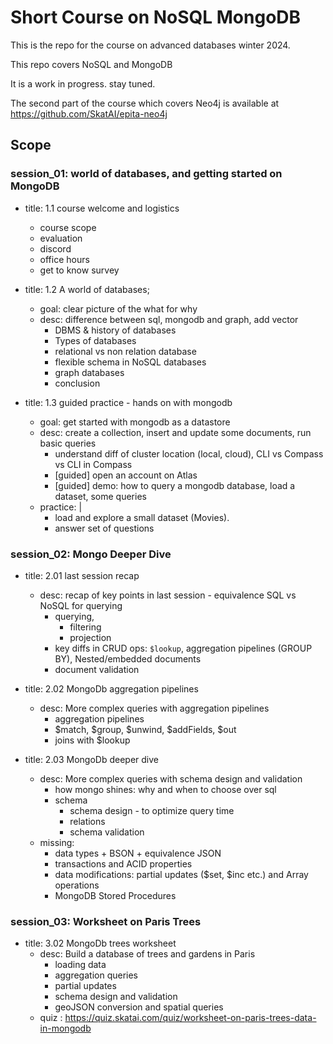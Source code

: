 # Short Course on NoSQL MongoDB

This is the repo for the course on advanced databases winter 2024.

This repo covers NoSQL and MongoDB

It is a work in progress. stay tuned.

The second part of the course which covers Neo4j is available at https://github.com/SkatAI/epita-neo4j


## Scope

### session_01: world of databases, and getting started on MongoDB


- title: 1.1 course welcome and logistics
  - course scope
  - evaluation
  - discord
  - office hours
  - get to know survey

- title: 1.2 A world of databases;
  - goal: clear picture of the what for why
  - desc: difference between sql, mongodb and graph, add vector
    - DBMS & history of databases
    - Types of databases
    - relational vs non relation database
    - flexible schema in NoSQL databases
    - graph databases
    - conclusion

- title: 1.3 guided practice - hands on with mongodb
  - goal: get started with mongodb as a datastore
  - desc: create a collection, insert and update some documents, run basic queries
    - understand diff of cluster location (local, cloud), CLI vs Compass vs CLI in Compass
    - [guided] open an account on Atlas
    - [guided] demo: how to query a mongodb database, load a dataset, some queries
  - practice: |
    - load and explore a small dataset (Movies).
    - answer set of questions



### session_02: Mongo Deeper Dive

- title: 2.01 last session recap
  - desc: recap of key points in last session - equivalence SQL vs NoSQL for querying
    - querying,
      - filtering
      - projection
    - key diffs in CRUD ops: `$lookup`, aggregation pipelines (GROUP BY), Nested/embedded documents
    - document validation

- title: 2.02 MongoDb aggregation pipelines
  - desc: More complex queries with aggregation pipelines
    - aggregation pipelines
    - $match, $group, $unwind, $addFields, $out
    - joins with $lookup

- title: 2.03 MongoDb deeper dive
  - desc: More complex queries with schema design and validation
    - how mongo shines: why and when to choose over sql
    - schema
      - schema design - to optimize query time
      - relations
      - schema validation
  - missing:
    - data types + BSON + equivalence JSON
    - transactions and ACID properties
    - data modifications: partial updates ($set, $inc etc.) and Array operations
    - MongoDB Stored Procedures

### session_03: Worksheet on Paris Trees

- title: 3.02 MongoDb trees worksheet
  - desc: Build a database of trees and gardens in Paris
    - loading data
    - aggregation queries
    - partial updates
    - schema design and validation
    - geoJSON conversion and spatial queries
  - quiz : <https://quiz.skatai.com/quiz/worksheet-on-paris-trees-data-in-mongodb>
